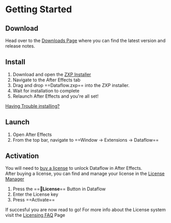 # Getting Started
## Download

Head over to the [Downloads Page](../downloads/downloads.md) where you can find the latest version and release notes.
## Install

1. Download and open the [ZXP Installer](https://zxpinstaller.com/)
2. Navigate to the After Effects tab
3. Drag and drop ==Dataflow.zxp== into the ZXP installer.
4. Wait for installation to complete
5. Relaunch After Effects and you're all set!

[Having Trouble installing?](troubleshooting.md#manual-install-dataflow)

## Launch

1. Open After Effects
2. From the top bar, navigate to  ==Window → Extensions → Dataflow==

## Activation

You will need to [buy a license](https://maxg.lemonsqueezy.com/) to unlock Dataflow in After Effects.  
After buying a license, you can find and manage your license in the [License Manager](https://app.lemonsqueezy.com/my-orders)  

1. Press the ==🔑**License**== Button in Dataflow
2. Enter the License key
3. Press ==Activate==

If succesful you are now read to go!
For more info about the License system visit the [Licensing FAQ](../faq/faq.md##licensing) Page